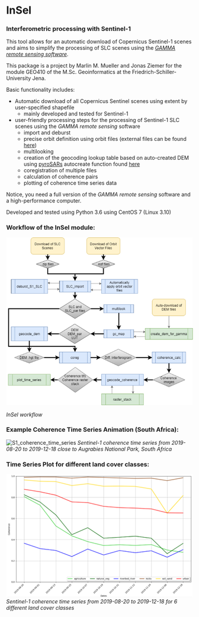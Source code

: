# InSel
### Interferometric processing with Sentinel-1

This tool allows for an automatic download of Copernicus Sentinel-1 scenes and aims to simplify the processing of SLC 
scenes using the [_GAMMA remote sensing software_](https://www.gamma-rs.ch/software).

This package is a project by Marlin M. Mueller and Jonas Ziemer for the module GEO410 of the M.Sc. Geoinformatics at the
Friedrich-Schiller-University Jena.

Basic functionality includes:
* Automatic download of all Copernicus Sentinel scenes using extent by user-specified shapefile
    * mainly developed and tested for Sentinel-1
* user-friendly processing steps for the processing of Sentinel-1 SLC scenes using the _GAMMA remote sensing_ software
    * import and deburst
    * precise orbit definition using orbit files (external files can be found [here](https://qc.sentinel1.eo.esa.int/))
    * multilooking
    * creation of the geocoding lookup table based on auto-created DEM using [pyroSARs](https://github.com/johntruckenbrodt/pyroSAR) 
      autocreate function found [here](https://pyrosar.readthedocs.io/en/latest/pyroSAR.html#module-pyroSAR.gamma.dem)
    * coregistration of multiple files
    * calculation of coherence pairs
    * plotting of coherence time series data
    
Notice, you need a full version of the _GAMMA remote sensing_ software and a high-performance computer.

Developed and tested using Python 3.6 using CentOS 7 (Linux 3.10)

### Workflow of the InSel module:
![InSel_workflow](InSel/preview_files/Workflow.png)

_InSel workflow_

### Example Coherence Time Series Animation (South Africa):
![S1_coherence_time_series](InSel/preview_files/Coherence_time_series.gif)
_Sentinel-1 coherence time series from 2019-08-20 to 2019-12-18 close to Augrabies National Park, South Africa_

### Time Series Plot for different land cover classes:
![S1_coherence_time_series_plot](InSel/preview_files/time_series_plot.PNG)
_Sentinel-1 coherence time series from 2019-08-20 to 2019-12-18 for 6 different land cover classes_
